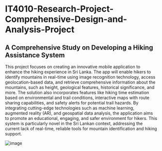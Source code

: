 # IT4010-Research-Project-Comprehensive-Design-and-Analysis-Project

## A Comprehensive Study on Developing a Hiking Assistance System

This project focuses on creating an innovative mobile application to enhance the hiking experience in Sri Lanka. The app will enable hikers to identify mountains in real-time using image recognition technology, access geolocation-based data, and retrieve comprehensive information about the mountains, such as height, geological features, historical significance, and more. The solution also incorporates features like hiking time estimation based on environmental and trail conditions, interactive maps with route sharing capabilities, and safety alerts for potential trail hazards. By integrating cutting-edge technologies such as machine learning, augmented reality (AR), and geospatial data analysis, the application aims to promote an educational, engaging, and safer environment for hikers. This system is particularly novel in the Sri Lankan context, addressing the current lack of real-time, reliable tools for mountain identification and hiking support.

![image](https://github.com/user-attachments/assets/907874ee-abbd-40e7-b768-4b82792e1749)

